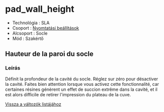 # pad\_wall\_height

* Technológia : SLA
* Csoport : [Nyomtatási beállítások](../sla_printer/sla_parameters.md)
* Alcsoport : Socle
* Mód : Szakértő

## Hauteur de la paroi du socle

### Leírás

Définit la profondeur de la cavité du socle. Réglez sur zéro pour désactiver la cavité. Faites bien attention lorsque vous activez cette fonctionnalité, car certaines résines génèrent un effet de succion extrême dans la cavité, et il est alors difficile de retirer l'impression du plateau de la cuve.

[Vissza a változók listájához](/)

